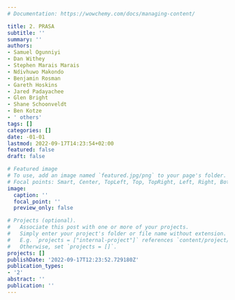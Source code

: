 ```yaml
---
# Documentation: https://wowchemy.com/docs/managing-content/

title: 2. PRASA
subtitle: ''
summary: ''
authors:
- Samuel Ogunniyi
- Dan Withey
- Stephen Marais Marais
- Ndivhuwo Makondo
- Benjamin Rosman
- Gareth Hoskins
- Jared Padayachee
- Glen Bright
- Shane Schoonveldt
- Ben Kotze
- ' others'
tags: []
categories: []
date: -01-01
lastmod: 2022-09-17T14:23:54+02:00
featured: false
draft: false

# Featured image
# To use, add an image named `featured.jpg/png` to your page's folder.
# Focal points: Smart, Center, TopLeft, Top, TopRight, Left, Right, BottomLeft, Bottom, BottomRight.
image:
  caption: ''
  focal_point: ''
  preview_only: false

# Projects (optional).
#   Associate this post with one or more of your projects.
#   Simply enter your project's folder or file name without extension.
#   E.g. `projects = ["internal-project"]` references `content/project/deep-learning/index.md`.
#   Otherwise, set `projects = []`.
projects: []
publishDate: '2022-09-17T12:23:52.729180Z'
publication_types:
- '2'
abstract: ''
publication: ''
---
```

